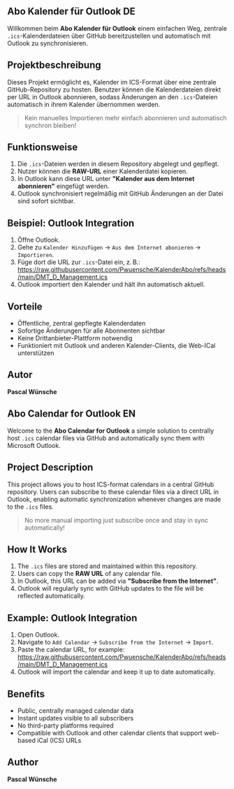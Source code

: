 ## Abo Kalender für Outlook DE

Willkommen beim **Abo Kalender für Outlook** einem einfachen Weg, zentrale `.ics`-Kalenderdateien über GitHub bereitzustellen und automatisch mit Outlook zu synchronisieren.

## Projektbeschreibung

Dieses Projekt ermöglicht es, Kalender im ICS-Format über eine zentrale GitHub-Repository zu hosten. Benutzer können die Kalenderdateien direkt per URL in Outlook abonnieren, sodass Änderungen an den `.ics`-Dateien automatisch in ihrem Kalender übernommen werden.

> Kein manuelles Importieren mehr einfach abonnieren und automatisch synchron bleiben!

## Funktionsweise

1. Die `.ics`-Dateien werden in diesem Repository abgelegt und gepflegt.
2. Nutzer können die **RAW-URL** einer Kalenderdatei kopieren.
3. In Outlook kann diese URL unter **"Kalender aus dem Internet abonnieren"** eingefügt werden.
4. Outlook synchronisiert regelmäßig mit GitHub Änderungen an der Datei sind sofort sichtbar.

## Beispiel: Outlook Integration

1. Öffne Outlook.
2. Gehe zu `Kalender Hinzufügen` → `Aus dem Internet abonieren` → `Importieren`.
3. Füge dort die URL zur `.ics`-Datei ein, z. B.: https://raw.githubusercontent.com/Pwuensche/KalenderAbo/refs/heads/main/DMT_D_Management.ics
4. Outlook importiert den Kalender und hält ihn automatisch aktuell.

## Vorteile

- Öffentliche, zentral gepflegte Kalenderdaten
- Sofortige Änderungen für alle Abonnenten sichtbar
- Keine Drittanbieter-Plattform notwendig
- Funktioniert mit Outlook und anderen Kalender-Clients, die Web-ICal unterstützen

## Autor

**Pascal Wünsche**

## Abo Calendar for Outlook EN

Welcome to the **Abo Calendar for Outlook** a simple solution to centrally host `.ics` calendar files via GitHub and automatically sync them with Microsoft Outlook.

## Project Description

This project allows you to host ICS-format calendars in a central GitHub repository. Users can subscribe to these calendar files via a direct URL in Outlook, enabling automatic synchronization whenever changes are made to the `.ics` files.

> No more manual importing just subscribe once and stay in sync automatically!

## How It Works

1. The `.ics` files are stored and maintained within this repository.
2. Users can copy the **RAW URL** of any calendar file.
3. In Outlook, this URL can be added via **"Subscribe from the Internet"**.
4. Outlook will regularly sync with GitHub updates to the file will be reflected automatically.

## Example: Outlook Integration

1. Open Outlook.
2. Navigate to `Add Calendar` → `Subscribe from the Internet` → `Import`.
3. Paste the calendar URL, for example: https://raw.githubusercontent.com/Pwuensche/KalenderAbo/refs/heads/main/DMT_D_Management.ics
4. Outlook will import the calendar and keep it up to date automatically.

## Benefits

- Public, centrally managed calendar data
- Instant updates visible to all subscribers
- No third-party platforms required
- Compatible with Outlook and other calendar clients that support web-based iCal (ICS) URLs

## Author

**Pascal Wünsche**

